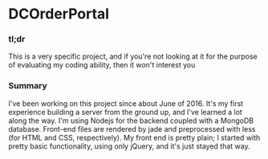 # DCOrderPortal

### tl;dr
This is a very specific project, and if you're not looking at it for the purpose of evaluating my coding ability, then it won't interest you

### Summary
I've been working on this project since about June of 2016. It's my first experience building a server from the ground up, and I've learned a lot along the way. I'm using Nodejs for the backend coupled with a MongoDB database. Front-end files are rendered by jade and preprocessed with less (for HTML and CSS, respectively). My front end is pretty plain; I started with pretty basic functionality, using only jQuery, and it's just stayed that way.
